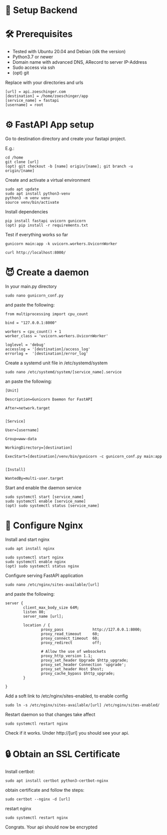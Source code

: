 # 🦄 Setup Backend

# 🛠️ Prerequisites

- Tested with Ubuntu 20.04 and Debian (idk the version)
- Python3.7 or newer
- Domain name with advanced DNS, ARecord to server IP-Address
- Sudo access via ssh
- (opt) git

Replace with your directories and urls

```
[url] = api.zoeschinger.com
[destination] = /home/zoeschinger/app
[service_name] = fastapi
[username] = root
```

# ⚙️ FastAPI App setup

Go to destination directory and create your fastapi project.

E.g.:

```
cd /home
git clone [url]
(opt) git checkout -b [name] origin/[name]; git branch -u origin/[name]
```

Create and activate a virtual environment

```
sudo apt update
sudo apt install python3-venv
python3 -m venv venv
source venv/bin/activate
```

Install dependencies

```
pip install fastapi uvicorn gunicorn
(opt) pip install -r requirements.txt
```

Test if everything works so far

```
gunicorn main:app -k uvicorn.workers.UvicornWorker

curl http://localhost:8000/
```

# 😈 Create a daemon

In your main.py directory

```
sudo nano gunicorn_conf.py
```

and paste the following:

```
from multiprocessing import cpu_count

bind = "127.0.0.1:8000"

workers = cpu_count() + 1
worker_class = 'uvicorn.workers.UvicornWorker'

loglevel = 'debug'
accesslog = '[destination]/access_log'
errorlog =  '[destination]/error_log'
```

Create a systemd unit file in /etc/systemd/system

```
sudo nano /etc/systemd/system/[service_name].service
```

an paste the following:

```
[Unit]

Description=Gunicorn Daemon for FastAPI

After=network.target


[Service]

User=[username]

Group=www-data

WorkingDirectory=[destination]

ExecStart=[destination]/venv/bin/gunicorn -c gunicorn_conf.py main:app


[Install]

WantedBy=multi-user.target
```

Start and enable the daemon service

```
sudo systemctl start [service_name]
sudo systemctl enable [service_name]
(opt) sudo systemctl status [service_name]
```

# 📐 Configure Nginx

Install and start nginx

```
sudo apt install nginx

sudo systemctl start nginx
sudo systemctl enable nginx
(opt) sudo systemctl status nginx
```

Configure serving FastAPI application

```
sudo nano /etc/nginx/sites-available/[url]
```

and paste the following:

```
server {
        client_max_body_size 64M;
        listen 80;
        server_name [url];

        location / {
                proxy_pass             http://127.0.0.1:8000;
                proxy_read_timeout     60;
                proxy_connect_timeout  60;
                proxy_redirect         off;

                # Allow the use of websockets
                proxy_http_version 1.1;
                proxy_set_header Upgrade $http_upgrade;
                proxy_set_header Connection 'upgrade';
                proxy_set_header Host $host;
                proxy_cache_bypass $http_upgrade;
        }

}
```

Add a soft link to /etc/nginx/sites-enabled, to enable config

```
sudo ln -s /etc/nginx/sites-available/[url] /etc/nginx/sites-enabled/
```

Restart daemon so that changes take affect

```
sudo systemctl restart nginx
```

Check if it works. Under http://[url] you should see your api.

# 🔒 Obtain an SSL Certificate

Install certbot:

```
sudo apt install certbot python3-certbot-nginx
```

obtain certificate and follow the steps:

```
sudo certbot --nginx -d [url]
```

restart nginx

```
sudo systemctl restart nginx
```

Congrats. Your api should now be encrypted
